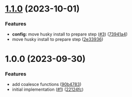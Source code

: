 # [1.1.0](https://github.com/douglascayers/promise-coalesce/compare/v1.0.0...v1.1.0) (2023-10-01)


### Features

* **config:** move husky install to prepare step ([#3](https://github.com/douglascayers/promise-coalesce/issues/3)) ([73941a4](https://github.com/douglascayers/promise-coalesce/commit/73941a47dab976f5703b197c7301408b1a4b25a0))
* move husky install to prepare step ([2e33936](https://github.com/douglascayers/promise-coalesce/commit/2e33936e0d181c6a347dc532ff4290d48141dcbb))

# 1.0.0 (2023-09-30)


### Features

* add coalesce functions ([90b4783](https://github.com/douglascayers/promise-coalesce/commit/90b4783ed4ff928b80f3da12728ab8dca1b1f4e6))
* initial implementation ([#1](https://github.com/douglascayers/promise-coalesce/issues/1)) ([22124fc](https://github.com/douglascayers/promise-coalesce/commit/22124fcb7a1d01f5fe0e3e47caa725e72f287a04))
